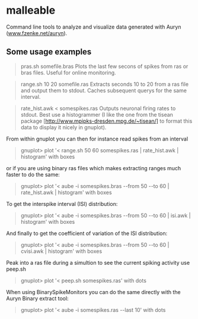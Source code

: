 # malleable

Command line tools to analyze and visualize data generated with Auryn (www.fzenke.net/auryn).


## Some usage examples

> pras.sh somefile.bras 
Plots the last few secons of spikes from ras or bras files. Useful for online monitoring.

> range.sh 10 20 somefile.ras
Extracts seconds 10 to 20 from a ras file and output them to stdout. Caches subsequent querys for the same interval.

> rate_hist.awk < somespikes.ras
Outputs neuronal firing rates to stdout. Best use a histogrammer (I like the one from the tisean package [http://www.mpipks-dresden.mpg.de/~tisean/] to format 
this data to display it nicely in gnuplot). 

From within gnuplot you can then for instance read spikes from an interval 
> gnuplot> plot '< range.sh 50 60 somespikes.ras | rate_hist.awk | histogram' with boxes

or if you are using binary ras files which makes extracting ranges much faster to do the same:
> gnuplot> plot '< aube -i somespikes.bras --from 50 --to 60 | rate_hist.awk | histogram' with boxes

To get the interspike interval (ISI) distribution:
> gnuplot> plot '< aube -i somespikes.bras --from 50 --to 60 | isi.awk | histogram' with boxes

And finally to get the coefficient of variation of the ISI distribution:
> gnuplot> plot '< aube -i somespikes.bras --from 50 --to 60 | cvisi.awk | histogram' with boxes

Peak into a ras file during a simultion to see the current spiking activity use peep.sh
> gnuplot> plot '< peep.sh somespikes.ras' with dots

When using BinarySpikeMonitors you can do the same directly with the Auryn Binary extract tool:
> gnuplot> plot '< aube -i somespikes.ras --last 10' with dots
